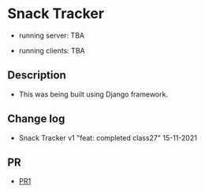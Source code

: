 # Snack Tracker

- running server: TBA

- running clients: TBA

## Description

- This was being built using Django framework.

## Change log

- Snack Tracker v1 "feat: completed class27" 15-11-2021

## PR

- [PR1](https://github.com/Moha-AlHanbali/django-models/pull/1)
